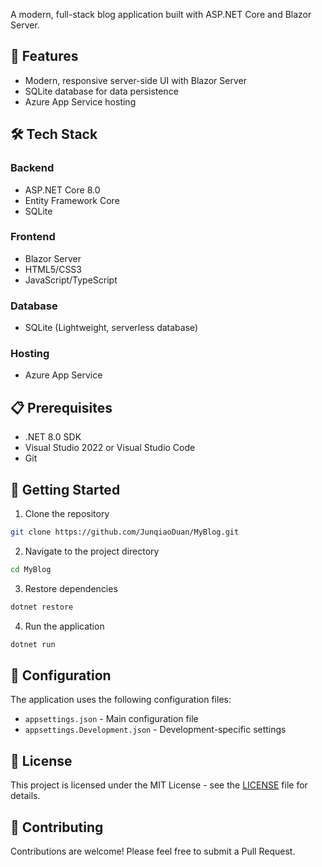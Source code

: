 
A modern, full-stack blog application built with ASP.NET Core and Blazor Server.

## 🚀 Features

- Modern, responsive server-side UI with Blazor Server
- SQLite database for data persistence
- Azure App Service hosting

## 🛠️ Tech Stack

### Backend

- ASP.NET Core 8.0
- Entity Framework Core
- SQLite

### Frontend

- Blazor Server
- HTML5/CSS3
- JavaScript/TypeScript

### Database

- SQLite (Lightweight, serverless database)

### Hosting

- Azure App Service

## 📋 Prerequisites

- .NET 8.0 SDK
- Visual Studio 2022 or Visual Studio Code
- Git

## 🚀 Getting Started

1. Clone the repository

```bash
git clone https://github.com/JunqiaoDuan/MyBlog.git
```

2. Navigate to the project directory

```bash
cd MyBlog
```

3. Restore dependencies

```bash
dotnet restore
```

4. Run the application

```bash
dotnet run
```

## 🔧 Configuration

The application uses the following configuration files:
- `appsettings.json` - Main configuration file
- `appsettings.Development.json` - Development-specific settings

## 📝 License

This project is licensed under the MIT License - see the [LICENSE](https://github.com/JunqiaoDuan/MyBlog/blob/main/LICENSE) file for details.

## 👥 Contributing

Contributions are welcome! Please feel free to submit a Pull Request.

